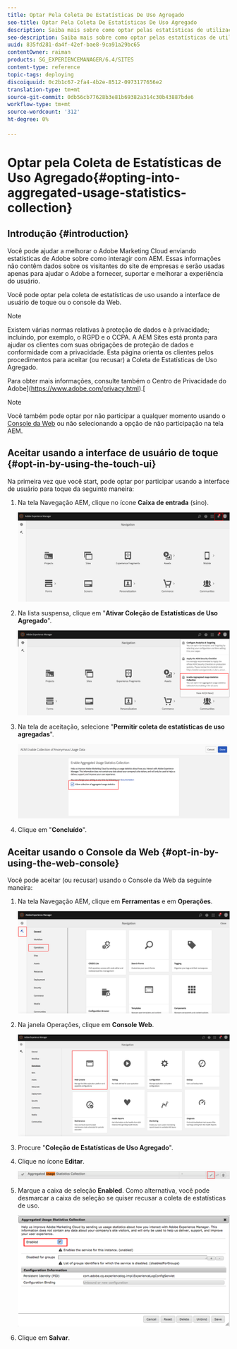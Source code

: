 ```yaml
---
title: Optar Pela Coleta De Estatísticas De Uso Agregado
seo-title: Optar Pela Coleta De Estatísticas De Uso Agregado
description: Saiba mais sobre como optar pelas estatísticas de utilização agregada.
seo-description: Saiba mais sobre como optar pelas estatísticas de utilização agregada.
uuid: 835fd281-da4f-42ef-bae8-9ca91a29bc65
contentOwner: raiman
products: SG_EXPERIENCEMANAGER/6.4/SITES
content-type: reference
topic-tags: deploying
discoiquuid: 0c2b1c67-2fa4-4b2e-8512-0973177656e2
translation-type: tm+mt
source-git-commit: 0db56cb77628b3e81b69382a314c30b43887bde6
workflow-type: tm+mt
source-wordcount: '312'
ht-degree: 0%

---
```



# Optar pela Coleta de Estatísticas de Uso Agregado{#opting-into-aggregated-usage-statistics-collection}

## Introdução {#introduction}

Você pode ajudar a melhorar o Adobe Marketing Cloud enviando estatísticas de Adobe sobre como interagir com AEM. Essas informações não contêm dados sobre os visitantes do site de empresas e serão usadas apenas para ajudar o Adobe a fornecer, suportar e melhorar a experiência do usuário.

Você pode optar pela coleta de estatísticas de uso usando a interface de usuário de toque ou o console da Web.

>[!NOTE]
>
>Existem várias normas relativas à proteção de dados e à privacidade; incluindo, por exemplo, o RGPD e o CCPA. A AEM Sites está pronta para ajudar os clientes com suas obrigações de proteção de dados e conformidade com a privacidade. Esta página orienta os clientes pelos procedimentos para aceitar (ou recusar) a Coleta de Estatísticas de Uso Agregado.
>
>Para obter mais informações, consulte também o Centro de Privacidade do Adobe](https://www.adobe.com/privacy.html).[

>[!NOTE]
>
>Você também pode optar por não participar a qualquer momento usando o [Console da Web](/help/sites-deploying/opt-in-aggregated-usage-statistics.md#opt-in-by-using-the-web-console) ou não selecionando a opção de não participação na tela AEM.

## Aceitar usando a interface de usuário de toque {#opt-in-by-using-the-touch-ui}

Na primeira vez que você start, pode optar por participar usando a interface de usuário para toque da seguinte maneira:

1. Na tela Navegação AEM, clique no ícone **Caixa de entrada** (sino).

   ![usage_statistical_navigationscreen](assets/usage_statisticsnavigationscreen.png)

1. Na lista suspensa, clique em &quot;**Ativar Coleção de Estatísticas de Uso Agregado**&quot;.

   ![usage_statistical_navigationscreen2](assets/usage_statisticsnavigationscreen2.png)

1. Na tela de aceitação, selecione &quot;**Permitir coleta de estatísticas de uso agregadas**&quot;.

   ![usage_statistics-opt-creen](assets/usage_statisticsopt-inscreen.png)

1. Clique em &quot;**Concluído**&quot;.

## Aceitar usando o Console da Web {#opt-in-by-using-the-web-console}

Você pode aceitar (ou recusar) usando o Console da Web da seguinte maneira:

1. Na tela Navegação AEM, clique em **Ferramentas** e em **Operações**.

   ![usage_statistics sopsdashboard](assets/usage_statisticsopsdashboard.png)

1. Na janela Operações, clique em **Console Web**.

   ![usage_statistical_webconsole](assets/usage_statisticswebconsole.png)

1. Procure &quot;**Coleção de Estatísticas de Uso Agregado**&quot;.
1. Clique no ícone **Editar**.

   ![usage_statistical_collectionedit](assets/usage_statisticscollectionedit.png)

1. Marque a caixa de seleção **Enabled**. Como alternativa, você pode desmarcar a caixa de seleção se quiser recusar a coleta de estatísticas de uso.

   ![usage_statisticsselect](assets/usage_statisticsselect.png)

1. Clique em **Salvar**.

